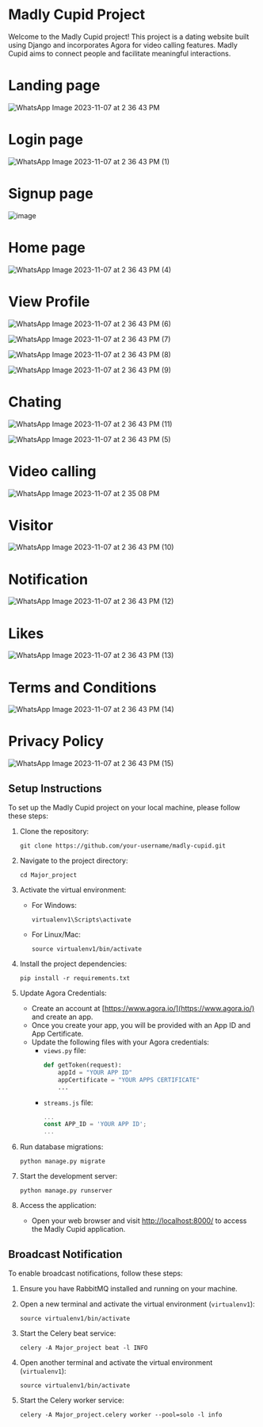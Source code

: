 # Madly Cupid Project

Welcome to the Madly Cupid project! This project is a dating website built using Django and incorporates Agora for video calling features. Madly Cupid aims to connect people and facilitate meaningful interactions.

# Landing page

![WhatsApp Image 2023-11-07 at 2 36 43 PM](https://github.com/Ashishpatwa/Django-Madly-cupid/assets/52313013/df3f62c8-3354-4a78-a9fd-7797757bd373)

# Login page

![WhatsApp Image 2023-11-07 at 2 36 43 PM (1)](https://github.com/Ashishpatwa/Django-Madly-cupid/assets/52313013/99eef194-b88f-4cfe-a790-d05418b9658e)

# Signup page

![image](https://github.com/Ashishpatwa/Django-Madly-cupid/assets/52313013/8366aacf-7468-4126-a3d4-4e502b24ef13)


# Home page

![WhatsApp Image 2023-11-07 at 2 36 43 PM (4)](https://github.com/Ashishpatwa/Django-Madly-cupid/assets/52313013/953f30aa-7ff9-4856-8029-f84178bd409f)

# View Profile
![WhatsApp Image 2023-11-07 at 2 36 43 PM (6)](https://github.com/Ashishpatwa/Django-Madly-cupid/assets/52313013/bb6094fb-a8ec-462e-9d95-0cd91fd860dd)

![WhatsApp Image 2023-11-07 at 2 36 43 PM (7)](https://github.com/Ashishpatwa/Django-Madly-cupid/assets/52313013/cd46f994-9c24-4e83-a1eb-2c7644c7bcf4)

![WhatsApp Image 2023-11-07 at 2 36 43 PM (8)](https://github.com/Ashishpatwa/Django-Madly-cupid/assets/52313013/d341b5a9-1d2a-4dbf-97c3-1a3a60586197)

![WhatsApp Image 2023-11-07 at 2 36 43 PM (9)](https://github.com/Ashishpatwa/Django-Madly-cupid/assets/52313013/8c37e5a7-8583-4048-8efb-2edb9094cae0)

# Chating

![WhatsApp Image 2023-11-07 at 2 36 43 PM (11)](https://github.com/Ashishpatwa/Django-Madly-cupid/assets/52313013/69adb4c6-9695-4017-9175-19a613fa2b44)

![WhatsApp Image 2023-11-07 at 2 36 43 PM (5)](https://github.com/Ashishpatwa/Django-Madly-cupid/assets/52313013/cf68346b-817d-4204-877a-64049a439876)

# Video calling

![WhatsApp Image 2023-11-07 at 2 35 08 PM](https://github.com/Ashishpatwa/Django-Madly-cupid/assets/52313013/b10b17ce-efcc-4078-ba14-a295583d3cd9)


# Visitor

![WhatsApp Image 2023-11-07 at 2 36 43 PM (10)](https://github.com/Ashishpatwa/Django-Madly-cupid/assets/52313013/221615c5-1b3e-4621-8f54-64fa89423979)

# Notification

![WhatsApp Image 2023-11-07 at 2 36 43 PM (12)](https://github.com/Ashishpatwa/Django-Madly-cupid/assets/52313013/14702bee-249b-4156-8bce-099b783cab38)

# Likes

![WhatsApp Image 2023-11-07 at 2 36 43 PM (13)](https://github.com/Ashishpatwa/Django-Madly-cupid/assets/52313013/13fc0248-1ddf-4bbc-b278-d7f2c94a63a7)


# Terms and Conditions

![WhatsApp Image 2023-11-07 at 2 36 43 PM (14)](https://github.com/Ashishpatwa/Django-Madly-cupid/assets/52313013/ed054703-c011-4d68-b28b-1fd37df5a7b6)


# Privacy Policy

![WhatsApp Image 2023-11-07 at 2 36 43 PM (15)](https://github.com/Ashishpatwa/Django-Madly-cupid/assets/52313013/9e230bd7-c330-49c2-a0ea-6fee95023f5d)




## Setup Instructions

To set up the Madly Cupid project on your local machine, please follow these steps:

1. Clone the repository:
   ```
   git clone https://github.com/your-username/madly-cupid.git
   ```

2. Navigate to the project directory:
   ```
   cd Major_project
   ```

3. Activate the virtual environment:
   - For Windows:
     ```
     virtualenv1\Scripts\activate
     ```
   - For Linux/Mac:
     ```
     source virtualenv1/bin/activate
     ```

4. Install the project dependencies:
   ```
   pip install -r requirements.txt
   ```

5. Update Agora Credentials:
   - Create an account at [https://www.agora.io/](https://www.agora.io/) and create an app.
   - Once you create your app, you will be provided with an App ID and App Certificate.
   - Update the following files with your Agora credentials:
     - `views.py` file:
       ```python
       def getToken(request):
           appId = "YOUR APP ID"
           appCertificate = "YOUR APPS CERTIFICATE"
           ...
       ```
     - `streams.js` file:
       ```javascript
       ...
       const APP_ID = 'YOUR APP ID';
       ...
       ```

6. Run database migrations:
   ```
   python manage.py migrate
   ```

7. Start the development server:
   ```
   python manage.py runserver
   ```

8. Access the application:
   - Open your web browser and visit [http://localhost:8000/](http://localhost:8000/) to access the Madly Cupid application.

## Broadcast Notification

To enable broadcast notifications, follow these steps:

1. Ensure you have RabbitMQ installed and running on your machine.

2. Open a new terminal and activate the virtual environment (`virtualenv1`):
   ```
   source virtualenv1/bin/activate
   ```

3. Start the Celery beat service:
   ```
   celery -A Major_project beat -l INFO
   ```

4. Open another terminal and activate the virtual environment (`virtualenv1`):
   ```
   source virtualenv1/bin/activate
   ```

5. Start the Celery worker service:
   ```
   celery -A Major_project.celery worker --pool=solo -l info
   ```
